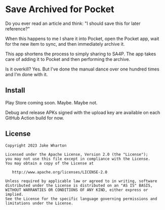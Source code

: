 # Save Archived for Pocket

Do you ever read an article and think: "I should save this for later reference?"

When this happens to me I share it into Pocket, open the Pocket app, wait for the new item to sync,
and then immediately archive it.

This app shortens the process to simply sharing to SA4P. The app takes care of adding it to Pocket
and then performing the archive.

Is it overkill? Yes. But I've done the manual dance over one hundred times and I'm done with it.


## Install

Play Store coming soon. Maybe. Maybe not.

Debug and release APKs signed with the upload key are available on each GitHub Action build for now.


## License

    Copyright 2023 Jake Wharton

    Licensed under the Apache License, Version 2.0 (the "License");
    you may not use this file except in compliance with the License.
    You may obtain a copy of the License at

       http://www.apache.org/licenses/LICENSE-2.0

    Unless required by applicable law or agreed to in writing, software
    distributed under the License is distributed on an "AS IS" BASIS,
    WITHOUT WARRANTIES OR CONDITIONS OF ANY KIND, either express or implied.
    See the License for the specific language governing permissions and
    limitations under the License.
